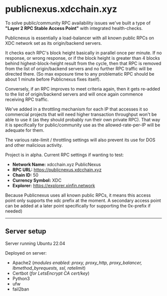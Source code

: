 # publicnexus.xdcchain.xyz

To solve public/community RPC availability issues we've built a type of **"Layer 2 RPC Stable Access Point"** with integrated health-checks.

Publicnexus is essentially a load-balancer with all known public RPCs on XDC network set as its origin/backend servers.

It checks each RPC's block height basically in parallel once per minute. If no response, or wrong response, or if the block height is greater than 4 blocks behind highest-block-height result from the cycle, then that RPC is removed from the list of origin/backend servers and no further RPC traffic will be directed there. (So max exposure time to any problematic RPC should be about 1 minute before Publicnexus fixes itself).

Conversely, if an RPC improves to meet criteria again, then it gets re-added to the list of origin/backend servers and will once again commence receiving RPC traffic.

We've added in a throttling mechanism for each IP that accesses it so commercial projects that will need higher transaction throughput won't be able to use it (as they should probably run their own private RPC). That way it is specifically for public/community use as the allowed-rate-per-IP will be adequate for them.

The various rate-limit / throttling settings will also prevent its use for DOS and other malicious activity.

Project is in alpha. Current RPC settings if wanting to test:

- **Network Name:** xdcchain.xyz PublicNexus
- **RPC URL:** https://publicnexus.xdcchain.xyz
- **Chain ID:** 50
- **Currency Symbol:** XDC
- **Explorer:** https://explorer.xinfin.network

Because Publicnexus uses all known public RPCs, it means this access point only supports the xdc prefix at the moment. A secondary access point can be added at a later point specifically for supporting the 0x-prefix if needed)

---

## Server setup

Server running Ubuntu 22.04

Deployed on server:
- Apache2 (_modules enabled: proxy, proxy_http, proxy_balancer, lbmethod_byrequests, ssl, ratelimit_)
- Certbot (_for LetsEncrypt CA cert/key_)
- Python3
- ufw
- fail2ban
